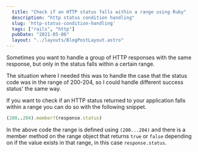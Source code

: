 ```yaml
---
  title: "Check if an HTTP status falls within a range using Ruby"
  description: "http status condition handling"
  slug: 'http-status-condition-handling'
  tags: ["rails", "http"]
  pubDate: "2021-05-06"
  layout: "../layouts/BlogPostLayout.astro"
---
```


Sometimes you want to handle a group of HTTP responses with the same response, but only in the status falls within a certain range.

The situation where I needed this was to handle the case that the status code was in the range of 200-204, so I could handle different success status' the same way.

If you want to check if an HTTP status returned to your application falls within a range you can do so with the following snippet.

```Ruby
(200..204).member?(response.status)
```

In the above code the range is defined using `(200...204)` and there is a member method on the range object that returns `true` or `false` depending on if the value exists in that range, in this case `response.status`.